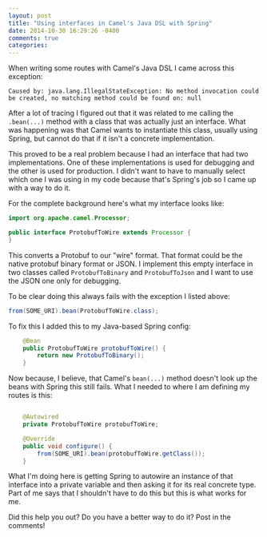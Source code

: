 ```yaml
---
layout: post
title: "Using interfaces in Camel's Java DSL with Spring"
date: 2014-10-30 16:29:26 -0400
comments: true
categories: 
---
```


When writing some routes with Camel's Java DSL I came across this exception:

```
Caused by: java.lang.IllegalStateException: No method invocation could be created, no matching method could be found on: null
```

After a lot of tracing I figured out that it was related to me calling the `.bean(...)` method with a class that was actually just an interface.  What was happening was that Camel wants to instantiate this class, usually using Spring, but cannot do that if it isn't a concrete implementation.

This proved to be a real problem because I had an interface that had two implementations.  One of these implementations is used for debugging and the other is used for production.  I didn't want to have to manually select which one I was using in my code because that's Spring's job so I came up with a way to do it.

For the complete background here's what my interface looks like:

``` java The interface
import org.apache.camel.Processor;

public interface ProtobufToWire extends Processor {
}
```

This converts a Protobuf to our "wire" format.  That format could be the native protobuf binary format or JSON.  I implement this empty interface in two classes called `ProtobufToBinary` and `ProtobufToJson` and I want to use the JSON one only for debugging.

To be clear doing this always fails with the exception I listed above:

``` java A route that always fails
from(SOME_URI).bean(ProtobufToWire.class);
```

To fix this I added this to my Java-based Spring config:

``` java Getting an instance of ProtobufToWire
    @Bean
    public ProtobufToWire protobufToWire() {
        return new ProtobufToBinary();
    }
```

Now because, I believe, that Camel's `bean(...)` method doesn't look up the beans with Spring this still fails.  What I needed to where I am defining my routes is this:

``` java Finally, how to get Camel to instantiate the right type

    @Autowired
    private ProtobufToWire protobufToWire;

    @Override
    public void configure() {
		from(SOME_URI).bean(protobufToWire.getClass());
    }
```

What I'm doing here is getting Spring to autowire an instance of that interface into a private variable and then asking it for its real concrete type.  Part of me says that I shouldn't have to do this but this is what works for me.

Did this help you out?  Do you have a better way to do it?  Post in the comments!